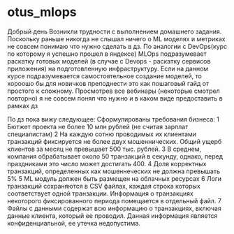# otus_mlops

Добрый день
Возникли трудности с выполнением домашнего задания.
Поскольку раньше никогда не слышал ничего о ML моделях и метриках не совсем понимаю что нужно сделать в дз.
По аналогии с DevOps(курс по которому я успешно прошел в яндексе) MLOps подразумевает раскатку готовых моделей (в случае c Devops - раскатку сервисов приложения) на подготовленную инфраструктуру.
Если на данном курсе подразумевается самостоятельное создание моделей, то хороошо бы для новичков преподнести это как пошаговый гайд от простого к сложному.
Просмотрев все вебинары (некоторые смотрел повторно) я не совсем понял что нужно и в каком виде предоставить в рамках дз

По дз пока вижу следующее:
Сформулированы требования бизнеса:
1 Бютжет проекта не более 10 млн рублей (не считая зарплат специалистам)
2 На каждую сотню проводимых их клиентами транзакций фиксируется не более двух мошеннических.
Общий ущерб клиентов за месяц не превышает 500 тыс. рублей.
3 В среднем, компания обрабатывает около 50 транзакций в секунду, однако, перед праздниками это число может достигать 400.
4 Доля корректных транзакций, определенных как мошеннеческих не должна превышать 5%
5 ML модуль должен быть размещен на облачных ресурсах
6 Логи транзакций сохраняются в CSV файлах, каждая строка которых соответствует одной транзакции. 
Информация о транзакциях некоторого фиксированного периода помещается в отдельный файл.
7 Файлы с данными содержат всю информацию о транзакциях, включая данные клиента, который ее проводил. Данная информация является конфиденциальной, ее утечка недопустима.
